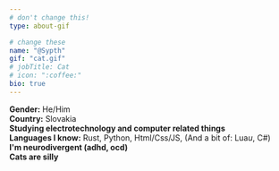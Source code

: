 ```yaml
---
# don't change this!
type: about-gif

# change these
name: "@Sypth"
gif: "cat.gif"
# jobTitle: Cat
# icon: ":coffee:"
bio: true
---
```


**Gender:** He/Him  
**Country:** Slovakia  
**Studying electrotechnology and computer related things**  
**Languages I know:** Rust, Python, Html/Css/JS, (And a bit of: Lua*u*, C#)  
**I'm neurodivergent (adhd, ocd)**  
**Cats are silly**